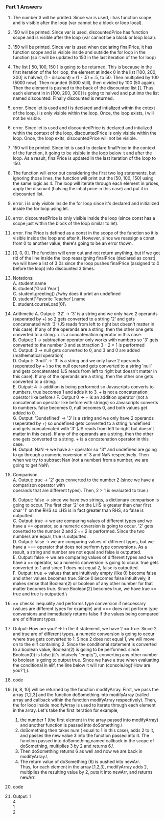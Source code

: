 ### Part 1 Answers
1. The number 3 will be printed. Since var is used, i has function scope and is visible after the loop (var cannot be a block or loop local).
2. 150 will be printed. Since var is used, discountedPrice has function scope and is visible after the loop (var cannot be a block or loop local).
3. 150 will be printed. Since var is used when declaring finalPrice, it has function scope and is visible inside and outside the for loop in the function (so it will be updated to 150 in the last iteration of the for loop)
4. The list [ 50, 100, 150 ] is going to be returned. This is because in the first iteration of the for loop, the element at index 0 in the list [100, 200, 300] is halved, (1 - discount) = (1 - .5) = .5, to 50. Then multiplied by 100 (5000 now). Then rounded (5000 still), then divided by 100 (50 again). Then the element is pushed to the back of the discounted list []. Thus, each element in  in [100, 200, 300] is going to halved and put into the list named discounted. Finally discounted is returned.
5. error. Since let is used and i is declared and intialized within the cotext of the loop, i is only visible within the loop. Once, the loop exists, i will not be visible. 
6. error. Since let is used and discountedPrice is declared and intialized within the context of the loop, discountedPrice is only visible within the loop. Once, the loop exits, discountedPrice will not be visible. 
7. 150 will be printed. Since let is used to declare finalPrice in the context of the function, it going to be visible in the loop below it and after the loop. As a result, finalPrice is updated in the last iteration of the loop to 150.
8. The function will error out considering the first two log statements, but ignoring those lines, the function will print out the [50, 100, 150] using the same logic as 4. The loop will iterate through each element in prices, apply the discount (halving the intial price in this case) and put it in discounted list. 
9. error. i is only visible inside the for loop since it's declared and initialized inside the for loop using let.
10. error. discountedPrice is only visible inside the loop (since const has a scope just within the block of the loop similar to let).
11. error. finalPrice is defined as a const in the scope of the function so it is visible inside the loop and after it. However, since we reassign a const from 0 to another value, there's going to be an error thown. 
12. [0, 0, 0]. The function will error out and not return anything, but if we got rid of the line inside the loop reassigning finalPrice (declared as const), we will have a list of 3 0s since the loop pushes finalPrice (assigned to 0 before the loop) into discounted 3 times.
13. Notations:\
    A. student.name\
    B. student['Grad Year']\
    C. student.greeting() //why does it print an undefined\
    D. student['Favorite Teacher'].name\
    E. student.courseLoad[0]\
14. Arithmetic
    A. Output: '32'  -> '3' is a string and we only have 2 operands (seperated by +) so 2 gets converted to a string '2' and gets concatenated with '3' (JS reads from left to right but doesn't matter in this case). If any of the operands are a string, then the other one gets converted to a string. + is a concatenation operator in this case.\
    B. Output: 1  -> subtraction operator only works with numbers so '3' gets converted to the number 3 and subtraction 3 - 2 = 1 is performed\
    C. Output: 3  -> null gets converted to 0, and 3 and 0 are added (mathematical operation)\
    D. Output: '3null'  -> '3' is a string and we only have 2 operands (seperated by + ) so the null operand gets converted to a string 'null' and gets concatenated (JS reads from left to right but doesn't matter in this case). If any of the operands are a string, then the other one gets converted to a string.\
    E. Output: 4  -> addition is being performed so Javascripts converts to numbers. true becomes 1 and adds it to 3. + is not a concatenation operator like before.\ 
    F. Output 0  -> + is an addition operator (not a concatenation operator like before with strings) so Javascripts converts to numbers. false becomes 0, null becomes 0, and both values get added to 0.\
    G. Output: '3undefined'  -> '3' is a string and we only have 2 operands (seperated by +) so undefined gets converted to a string 'undefined' and gets concatenated with '3' (JS reads from left to right but doesn't matter in this case). If any of the operands are a string, then the other one gets converted to a string. + is a concatenation operator in this case.\
    H. Output: NaN  -> we have a - operator so "3" and undefined are going to go through a numeric coversion of 3 and NaN respectively. Then when we try to subtract Nan (not a number) from a number, we are going to get NaN\
15. Comparison\
    A. Output: true  -> '2' gets converted to the number 2 (since we have a comparison operator with        
    operands that are different types). Then, 2 > 1 is evaluated to true.\
    
    B. Output: false  -> since we have two strings, a dictionary comparison is going to occur. The first 
    char '2' on the LHS is greater than char first char '1' on the RHS so LHS is in fact greater than RHS, 
    so false is outputted.\
    C. Output: true  -> we are comparing values of different types and we have a == operator, so a numeric 
    coversion is going to occur. '2' gets coverted to the number 2 and 2 == 2 is performed. Since the two 
    numbers are equal, true is outputted.\
    D. Output: false  -> we are comparing values of different types, but we have a === operator that does 
    not perform type conversions. As a result, a string and number are not equal and false is outputted.\
    E. Output: false -> we are comparing values of different types and we have a == operator, so a numeric 
    conversion is going to occur. true gets converted to 1 and since 1 does not equal 2, false is 
    outputted.\
    F. Output: true  -> values that are intuitively empty (like 0) become false and other values becomes 
    true. Since 0 becomes false intiuitively, it makes sense that Boolean(2) or boolean of any other number 
    for that matter becomes true. Since Boolean(2) becomes true, we have true == true and true is 
    outputted.\ 
16. == checks inequality and performs type conversion if neccessary (values are different types for example) and === does not perform type conversions and immediately returns false if the values being compared are of different types.
17. Output: How are you?  -> In the if statement, we have 2 == true. Since 2 and true are of different types, a numeric conversion is going to occur where true gets converted to 1. Since 2 does not equal 1, we will move on to the elif containing 2. Since the conditional statement is converted to a boolean value, Boolean(2) is going to be performed. since Boolean(0) is false (it's intuively "empty"), converting any other number to boolean is going to output true. Since we have a true when evaluating the conditional in elif, the line below it will run (console.log('How are you?');).
18. code
19. [6, 8, 10] will be returned by the function modifyArray. First, we pass the array [1,2,3] and the function doSomething into modifyArray (called array and callback within the function modifyArray respectively). Then, the for loop inside modifyArray is used to iterate through each element in the array. Let's take the first iteration for example, 
    1.  the number 1 (the first element in the array passed into modifyArray) and another function is passed into doSomething.\
    2.  doSomething then takes num ( equal to 1 in this case), adds 2 to it, and passes the new value 3 into the function passed into it. The function passed into doSomething,named callback in the scope of doSomething, multiplies 3 by 2 and returns 6.\
    3.  Then doSomething returns 6 as well and now we are back in modifyArray.\
    4.  The return value of doSomething (6) is pushed into newArr.\
Thus, for each element in the array [1,2,3], modifyArray adds 2, multiplies the resulting value by 2, puts it into newArr, and returns newArr.
20. code
21. Output: 1\
            4\
            1\
            2
